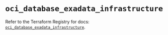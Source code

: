 # `oci_database_exadata_infrastructure`

Refer to the Terraform Registry for docs: [`oci_database_exadata_infrastructure`](https://registry.terraform.io/providers/oracle/oci/7.19.0/docs/resources/database_exadata_infrastructure).
